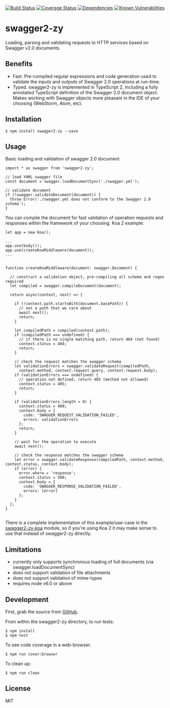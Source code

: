 [![Build Status](https://travis-ci.org/yangguangqishimi/swagger2-zy.svg?branch=master)](https://travis-ci.org/yangguangqishimi/swagger2-zy)
[![Coverage Status](https://coveralls.io/repos/github/yangguangqishimi/swagger2-zy/badge.svg?branch=master)](https://coveralls.io/github/yangguangqishimi/swagger2-zy?branch=master)
[![Dependencies](https://david-dm.org/yangguangqishimi/swagger2-zy.svg)](https://raw.githubusercontent.com/yangguangqishimi/swagger2-zy/master/package.json)
[![Known Vulnerabilities](https://snyk.io/test/github/yangguangqishimi/swagger2-zy/badge.svg)](https://snyk.io/test/github/yangguangqishimi/swagger2-zy)

# swagger2-zy
Loading, parsing and validating requests to HTTP services based on Swagger v2.0 documents.

## Benefits

* Fast.  Pre-compiled regular expressions and code generation used to validate the inputs and outputs
of Swagger 2.0 operations at run-time.
* Typed.  swagger2-zy is implemented in TypeScript 2, including a fully annotated TypeScript definition of
the Swagger 2.0 document object.  Makes working with Swagger objects more pleasant in the IDE of your
choosing (WebStorm, Atom, etc).

## Installation

```shell
$ npm install swagger2-zy --save
```

## Usage

Basic loading and validation of swagger 2.0 document:

```
import * as swagger from 'swagger2-zy';

// load YAML swagger file
const document = swagger.loadDocumentSync('./swagger.yml');

// validate document
if (!swagger.validateDocument(document)) {
  throw Error(`./swagger.yml does not conform to the Swagger 2.0 schema`);
}
```

You can compile the document for fast validation of operation requests and responses within
the framework of your choosing.  Koa 2 example:

```
let app = new Koa();

...
app.use(body());
app.use(createKoaMiddleware(document));
...


function createKoaMiddleware(document: swagger.Document) {

  // construct a validation object, pre-compiling all schema and regex required
  let compiled = swagger.compileDocument(document);

  return async(context, next) => {

    if (!context.path.startsWith(document.basePath)) {
      // not a path that we care about
      await next();
      return;
    }

    let compiledPath = compiled(context.path);
    if (compiledPath === undefined) {
      // if there is no single matching path, return 404 (not found)
      context.status = 404;
      return;
    }

    // check the request matches the swagger schema
    let validationErrors = swagger.validateRequest(compiledPath,
      context.method, context.request.query, context.request.body);
    if (validationErrors === undefined) {
      // operation not defined, return 405 (method not allowed)
      context.status = 405;
      return;
    }

    if (validationErrors.length > 0) {
      context.status = 400;
      context.body = {
        code: 'SWAGGER_REQUEST_VALIDATION_FAILED',
        errors: validationErrors
      };
      return;
    }

    // wait for the operation to execute
    await next();

    // check the response matches the swagger schema
    let error = swagger.validateResponse(compiledPath, context.method, context.status, context.body);
    if (error) {
      error.where = 'response';
      context.status = 500;
      context.body = {
        code: 'SWAGGER_RESPONSE_VALIDATION_FAILED',
        errors: [error]
      };
    }
  };
}


```

There is a complete implementation of this example/use-case in the <a href="https://github.com/carlansley/swagger2-koa">swagger2-zy-koa</a> module,
so if you're using Koa 2 it may make sense to use that instead of swagger2-zy directly.

## Limitations

* currently only supports synchronous loading of full documents (via swagger.loadDocumentSync)
* does not support validation of file attachments
* does not support validation of mime-types
* requires node v6.0 or above

## Development

First, grab the source from <a href="https://github.com/yangguangqishimi/swagger2-zy">GitHub</a>.

From within the swagger2-zy directory, to run tests:

```shell
$ npm install
$ npm test
```

To see code coverage in a web-browser:

```shell
$ npm run cover:browser
```

To clean up:

```shell
$ npm run clean
```

## License

MIT
